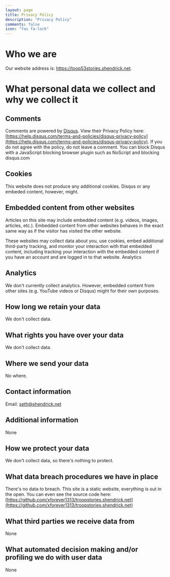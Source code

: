 ```yaml
---
layout: page
title: Privacy Policy
description: "Privacy Policy"
comments: false
icon: "fas fa-lock"
---
```


# Who we are

Our website address is: https://toop53stories.shendrick.net.

# What personal data we collect and why we collect it

## Comments

Comments are powered by [Disqus](https://disqus.com/).  View their Privacy Policy here: [https://help.disqus.com/terms-and-policies/disqus-privacy-policy](https://help.disqus.com/terms-and-policies/disqus-privacy-policy).  If you do not agree with the policy, do not leave a comment.  You can block Disqus with a JavaScript blocking browser plugin such as NoScript and blocking disqus.com

## Cookies

This website does not produce any additional cookies.  Disqus or any embeded content, however, might.

## Embedded content from other websites

Articles on this site may include embedded content (e.g. videos, images, articles, etc.). Embedded content from other websites behaves in the exact same way as if the visitor has visited the other website.

These websites may collect data about you, use cookies, embed additional third-party tracking, and monitor your interaction with that embedded content, including tracking your interaction with the embedded content if you have an account and are logged in to that website.
Analytics

## Analytics

We don't currently collect analytics.  However, embedded content from other sites (e.g. YouTube videos or Disqus) might for their own purposes.

## How long we retain your data

We don't collect data.

## What rights you have over your data

We don't collect data.

## Where we send your data

No where.

## Contact information

Email: seth@shendrick.net

## Additional information

None

## How we protect your data

We don't collect data, so there's nothing to protect.

## What data breach procedures we have in place

There's no data *to* breach.  This site is a static website, everything is out in the open.  You can even see the source code here: [https://github.com/xforever1313/troopstories.shendrick.net](https://github.com/xforever1313/troopstories.shendrick.net)

## What third parties we receive data from

None

## What automated decision making and/or profiling we do with user data

None

